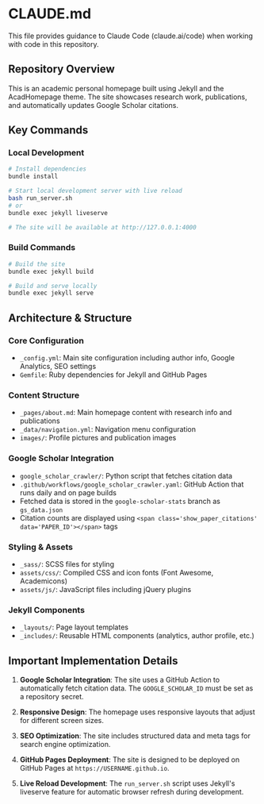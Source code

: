 # CLAUDE.md

This file provides guidance to Claude Code (claude.ai/code) when working with code in this repository.

## Repository Overview

This is an academic personal homepage built using Jekyll and the AcadHomepage theme. The site showcases research work, publications, and automatically updates Google Scholar citations.

## Key Commands

### Local Development
```bash
# Install dependencies
bundle install

# Start local development server with live reload
bash run_server.sh
# or
bundle exec jekyll liveserve

# The site will be available at http://127.0.0.1:4000
```

### Build Commands
```bash
# Build the site
bundle exec jekyll build

# Build and serve locally
bundle exec jekyll serve
```

## Architecture & Structure

### Core Configuration
- `_config.yml`: Main site configuration including author info, Google Analytics, SEO settings
- `Gemfile`: Ruby dependencies for Jekyll and GitHub Pages

### Content Structure
- `_pages/about.md`: Main homepage content with research info and publications
- `_data/navigation.yml`: Navigation menu configuration
- `images/`: Profile pictures and publication images

### Google Scholar Integration
- `google_scholar_crawler/`: Python script that fetches citation data
- `.github/workflows/google_scholar_crawler.yaml`: GitHub Action that runs daily and on page builds
- Fetched data is stored in the `google-scholar-stats` branch as `gs_data.json`
- Citation counts are displayed using `<span class='show_paper_citations' data='PAPER_ID'></span>` tags

### Styling & Assets
- `_sass/`: SCSS files for styling
- `assets/css/`: Compiled CSS and icon fonts (Font Awesome, Academicons)
- `assets/js/`: JavaScript files including jQuery plugins

### Jekyll Components
- `_layouts/`: Page layout templates
- `_includes/`: Reusable HTML components (analytics, author profile, etc.)

## Important Implementation Details

1. **Google Scholar Integration**: The site uses a GitHub Action to automatically fetch citation data. The `GOOGLE_SCHOLAR_ID` must be set as a repository secret.

2. **Responsive Design**: The homepage uses responsive layouts that adjust for different screen sizes.

3. **SEO Optimization**: The site includes structured data and meta tags for search engine optimization.

4. **GitHub Pages Deployment**: The site is designed to be deployed on GitHub Pages at `https://USERNAME.github.io`.

5. **Live Reload Development**: The `run_server.sh` script uses Jekyll's liveserve feature for automatic browser refresh during development.